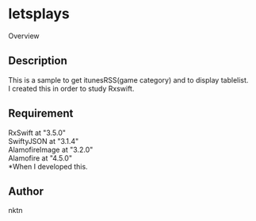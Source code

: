 letsplays
====

Overview

## Description
This is a sample to get itunesRSS(game category) and to display tablelist.  
I created this in order to study Rxswift.  

## Requirement
RxSwift at "3.5.0"  
SwiftyJSON at "3.1.4"  
AlamofireImage at "3.2.0"  
Alamofire at "4.5.0"  
*When I developed this.  

## Author
nktn
